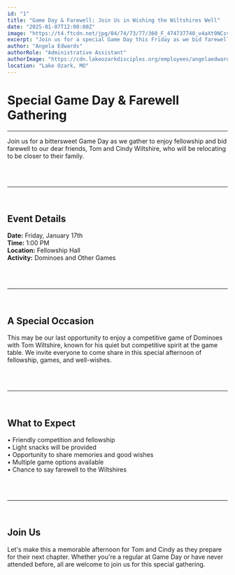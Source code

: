 ```yaml
---
id: "1"
title: "Game Day & Farewell: Join Us in Wishing the Wiltshires Well"
date: "2025-01-07T12:00:00Z"
image: "https://t4.ftcdn.net/jpg/04/74/73/77/360_F_474737740_v4aXt9NCsvLKFUTMSziuNr5PRZ5voVMs.jpg"
excerpt: "Join us for a special Game Day this Friday as we bid farewell to Tom and Cindy Wiltshire before their move to Lee's Summit."
author: "Angela Edwards"
authorRole: "Administrative Assistant"
authorImage: "https://cdn.lakeozarkdisciples.org/employees/angelaedwards-400x565.jpg"
location: "Lake Ozark, MO"
---
```


# Special Game Day & Farewell Gathering

---
Join us for a bittersweet Game Day as we gather to enjoy fellowship and bid farewell to our dear friends, Tom and Cindy Wiltshire, who will be relocating to be closer to their family.

<br>
<br>

---
<br>

## Event Details

**Date:** Friday, January 17th
<br>
**Time:** 1:00 PM
<br>
**Location:** Fellowship Hall
<br>
**Activity:** Dominoes and Other Games

<br>
<br>

---
<br>

## A Special Occasion

This may be our last opportunity to enjoy a competitive game of Dominoes with Tom Wiltshire, known for his quiet but competitive spirit at the game table. We invite everyone to come share in this special afternoon of fellowship, games, and well-wishes.

<br>
<br>

---
<br>

## What to Expect

• Friendly competition and fellowship
<br>
• Light snacks will be provided
<br>
• Opportunity to share memories and good wishes
<br>
• Multiple game options available
<br>
• Chance to say farewell to the Wiltshires

<br>
<br>

---
<br>

## Join Us

Let's make this a memorable afternoon for Tom and Cindy as they prepare for their next chapter. Whether you're a regular at Game Day or have never attended before, all are welcome to join us for this special gathering.

